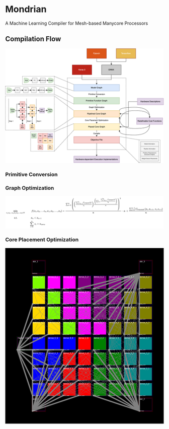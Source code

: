 # Mondrian
A Machine Learning Compiler for Mesh-based Manycore Processors
## Compilation Flow
![alt text](images/compiler_diagram.png)
### Primitive Conversion
### Graph Optimization
![alt text](images/pipeline_optimization.png)
### Core Placement Optimization
![alt text](images/placement.png)
